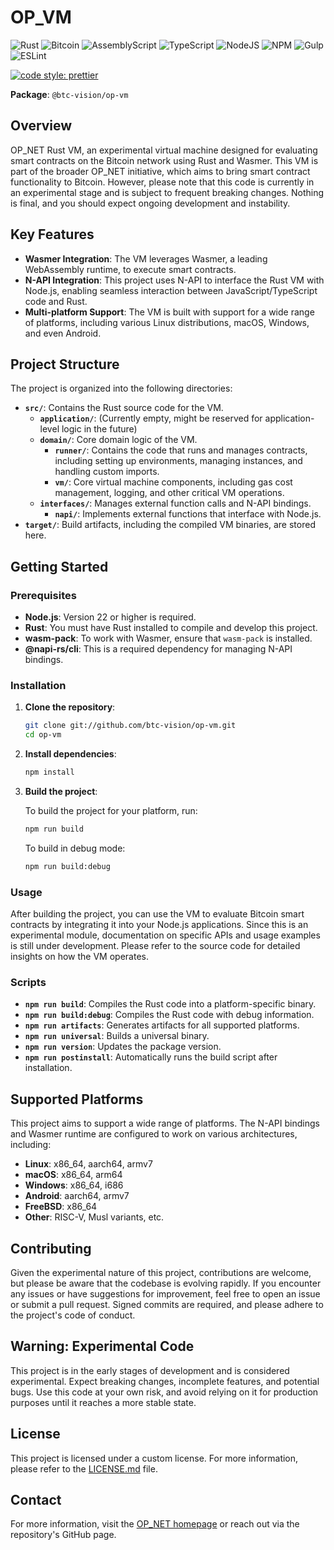 # OP_VM

![Rust](https://img.shields.io/badge/rust-%23000000.svg?style=for-the-badge&logo=rust&logoColor=white)
![Bitcoin](https://img.shields.io/badge/Bitcoin-000?style=for-the-badge&logo=bitcoin&logoColor=white)
![AssemblyScript](https://img.shields.io/badge/assembly%20script-%23000000.svg?style=for-the-badge&logo=assemblyscript&logoColor=white)
![TypeScript](https://img.shields.io/badge/TypeScript-007ACC?style=for-the-badge&logo=typescript&logoColor=white)
![NodeJS](https://img.shields.io/badge/Node%20js-339933?style=for-the-badge&logo=nodedotjs&logoColor=white)
![NPM](https://img.shields.io/badge/npm-CB3837?style=for-the-badge&logo=npm&logoColor=white)
![Gulp](https://img.shields.io/badge/GULP-%23CF4647.svg?style=for-the-badge&logo=gulp&logoColor=white)
![ESLint](https://img.shields.io/badge/ESLint-4B3263?style=for-the-badge&logo=eslint&logoColor=white)

[![code style: prettier](https://img.shields.io/badge/code_style-prettier-ff69b4.svg?style=flat-square)](https://github.com/prettier/prettier)

**Package**: `@btc-vision/op-vm`

## Overview

OP_NET Rust VM, an experimental virtual machine designed for evaluating smart contracts on the Bitcoin
network using Rust and Wasmer. This VM is part of the broader OP_NET initiative, which aims to bring smart contract
functionality to Bitcoin. However, please note that this code is currently in an experimental stage and is subject to
frequent breaking changes. Nothing is final, and you should expect ongoing development and instability.

## Key Features

- **Wasmer Integration**: The VM leverages Wasmer, a leading WebAssembly runtime, to execute smart contracts.
- **N-API Integration**: This project uses N-API to interface the Rust VM with Node.js, enabling seamless interaction
  between JavaScript/TypeScript code and Rust.
- **Multi-platform Support**: The VM is built with support for a wide range of platforms, including various Linux
  distributions, macOS, Windows, and even Android.

## Project Structure

The project is organized into the following directories:

- **`src/`**: Contains the Rust source code for the VM.
    - **`application/`**: (Currently empty, might be reserved for application-level logic in the future)
    - **`domain/`**: Core domain logic of the VM.
        - **`runner/`**: Contains the code that runs and manages contracts, including setting up environments, managing
          instances, and handling custom imports.
        - **`vm/`**: Core virtual machine components, including gas cost management, logging, and other critical VM
          operations.
    - **`interfaces/`**: Manages external function calls and N-API bindings.
        - **`napi/`**: Implements external functions that interface with Node.js.
- **`target/`**: Build artifacts, including the compiled VM binaries, are stored here.

## Getting Started

### Prerequisites

- **Node.js**: Version 22 or higher is required.
- **Rust**: You must have Rust installed to compile and develop this project.
- **wasm-pack**: To work with Wasmer, ensure that `wasm-pack` is installed.
- **@napi-rs/cli**: This is a required dependency for managing N-API bindings.

### Installation

1. **Clone the repository**:

   ```bash
   git clone git://github.com/btc-vision/op-vm.git
   cd op-vm
   ```

2. **Install dependencies**:

   ```bash
   npm install
   ```

3. **Build the project**:

   To build the project for your platform, run:

   ```bash
   npm run build
   ```

   To build in debug mode:

   ```bash
   npm run build:debug
   ```

### Usage

After building the project, you can use the VM to evaluate Bitcoin smart contracts by integrating it into your Node.js
applications. Since this is an experimental module, documentation on specific APIs and usage examples is still under
development. Please refer to the source code for detailed insights on how the VM operates.

### Scripts

- **`npm run build`**: Compiles the Rust code into a platform-specific binary.
- **`npm run build:debug`**: Compiles the Rust code with debug information.
- **`npm run artifacts`**: Generates artifacts for all supported platforms.
- **`npm run universal`**: Builds a universal binary.
- **`npm run version`**: Updates the package version.
- **`npm run postinstall`**: Automatically runs the build script after installation.

## Supported Platforms

This project aims to support a wide range of platforms. The N-API bindings and Wasmer runtime are configured to work on
various architectures, including:

- **Linux**: x86_64, aarch64, armv7
- **macOS**: x86_64, arm64
- **Windows**: x86_64, i686
- **Android**: aarch64, armv7
- **FreeBSD**: x86_64
- **Other**: RISC-V, Musl variants, etc.

## Contributing

Given the experimental nature of this project, contributions are welcome, but please be aware that the codebase is
evolving rapidly. If you encounter any issues or have suggestions for improvement, feel free to open an issue or submit
a pull request. Signed commits are required, and please adhere to the project's code of conduct.

## Warning: Experimental Code

This project is in the early stages of development and is considered experimental. Expect breaking changes, incomplete
features, and potential bugs. Use this code at your own risk, and avoid relying on it for production purposes until it
reaches a more stable state.

## License

This project is licensed under a custom license. For more information, please refer to the [LICENSE.md](LICENSE.md)
file.

## Contact

For more information, visit the [OP_NET homepage](https://opnet.org/) or reach out via the repository's GitHub page.
